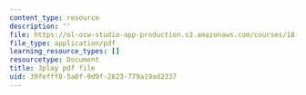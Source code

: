 ```yaml
---
content_type: resource
description: ''
file: https://ol-ocw-studio-app-production.s3.amazonaws.com/courses/18-06sc-linear-algebra-fall-2011/39fefff85a0f9d9f2823779a19ad2337_mVeuZzJdd1w.pdf
file_type: application/pdf
learning_resource_types: []
resourcetype: Document
title: 3play pdf file
uid: 39fefff8-5a0f-9d9f-2823-779a19ad2337
---
```

